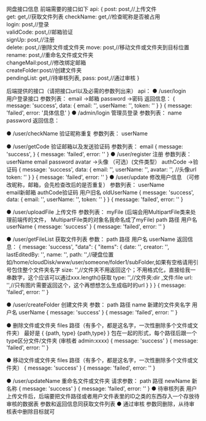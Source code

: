 网盘接口信息
前端需要的接口如下
api: {
post: post,//上传文件        
    get: get,//获取文件列表
    checkName: get,//检查昵称是否被占用     
    login: post,//登录                                      
    validCode: post,//邮箱验证                    
    signUp: post,//注册                                 
    delete: post,//删除文件或文件夹
    move: post,//移动文件或文件夹到目标位置
    rename: post,//重命名文件或文件夹  
    changeMail:post,//修改绑定邮箱   
    createFolder:post//创建文件夹   
pendingList: get,//待审核列表,
pass: post,//通过审核
}

后端提供的接口（请把接口url以及必需的参数列出来）
api：
● /user/login  
用户登录接口
参数列表：
email                 ->邮箱
password           ->密码
返回信息：
{
message: 'success',
    data: {
email: '',
userName: '',
token: ''
    }
}
{
message: 'failed',
error: '具体信息'
}
● /admin/login
管理员登录
参数列表：
name
password
返回信息：


● /user/checkName
验证昵称重复
参数列表：
userName    

● /user/getCode
验证邮箱以及发送验证码
参数列表：
email
{
message: 'success',
}
{
message: 'failed',
error: ''
}
● /user/register
注册
参数列表：
userName
email
password
avatar    ->头像 （可选）(文件类型）
authCode    ->验证码
{
message: 'success',
data: {
email: '',
userName: '',
avatar: '', //头像url
token: ''
  }
}
{
message: 'failed',
error: ''
}
● /user/update
修改用户信息 （可修改昵称，邮箱，会先检查改后的是否重复）
参数列表：
userName   
email新邮箱
authCode验证码
用户旧名 oldUserName
{
message: 'success',
data: {
email: '',
userName: '',
token: ''
  }
}
{
message: 'failed',
error: ''
}

● /user/uploadFile
上传文件
参数列表：
myFile     (后端会用MultipartFile类来处理前端传的文件， MultipartFile类的对象名我命名成了myFile)
path          路径
用户名 userName
{
message: 'success'
}
{
message: 'failed',
error: ''
}

● /user/getFileList
获取文件列表
参数：
path    路径
用户名 userName
返回信息：
{
message: 'success',
  "data": {
"items": {
date: '',
      	creator: '',
      	lastEditedBy: '',
      	name: '',
      	path: '',//硬盘位置如/home/cloudDisk/www/user/someone/folder1/subFolder,如果有空格请用引号包住整个文件夹名字
      		size: '',//文件夹不用返回这个；不用格式化，直接给我一串数字，这个应该可以通过xxx.length()获取
      		type: '',//文件夹:dir  ,文件:file
      	url: '',//只有图片需要返回这个，这个再想想怎么生成临时的url
    }
  }
}
{
message: 'failed',
  error: ''
}

● /user/createFolder
创建文件夹
参数：
path     路径
name    新建的文件夹名字
用户名 userName
{
message: 'success'
}
{
message: 'failed',
error: ''
}

● 删除文件或文件夹
files    路径（有多个，都是这名字，一次性删除多个文件或文件夹）
最好是
{
{path, type}
{path,type}
}         包在一起的形式，每个路径后跟一个type区分文件/文件夹
(审核者  admin:xxxx)
{
message: 'success'
}
{
message: 'failed',
error: ''
}

● 移动文件或文件夹
files    路径（有多个，都是这名字，一次性删除多个文件或文件夹）
{
message: 'success'
}
{
message: 'failed',
error: ''
}

● /user/updateName    重命名文件或文件夹
请求参数：
path     路径
newName    新名称
{
message: 'success'
}
{
message: 'failed',
error: ''
}
● 待审核列表
用户上传文件后，后端要把文件路径或者用户文件表里的ID之类的东西存入一个存放待审核的数据表
参数和返回信息同获取文件列表
● 通过审核
参数同删除，从待审核表中删除目标就可

